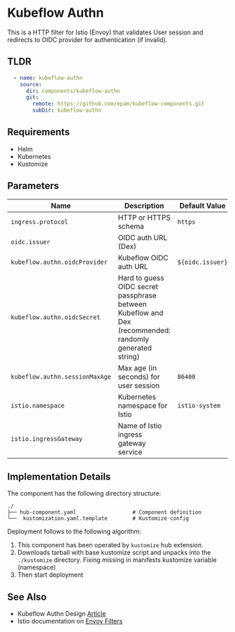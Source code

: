 # Kubeflow Authn

This is a HTTP filter for Istio (Envoy) that validates User session and redirects to OIDC provider for authentication (if invalid).

## TLDR
```yaml
  - name: kubeflow-authn
    source:
      dir: components/kubeflow-authn
      git:
        remote: https://github.com/epam/kubeflow-components.git
        subDir: kubeflow-authn
```

## Requirements
- Helm
- Kubernetes
- Kustomize

## Parameters

| Name                           | Description                                                                                            | Default Value    | Required |
|--------------------------------|--------------------------------------------------------------------------------------------------------|------------------|:--------:|
| `ingress.protocol`             | HTTP or HTTPS schema                                                                                   | `https`          |          |
| `oidc.issuer`                  | OIDC auth URL (Dex)                                                                                    |                  |          |
| `kubeflow.authn.oidcProvider`  | Kubeflow OIDC auth URL                                                                                 | `${oidc.issuer}` |          |
| `kubeflow.authn.oidcSecret`    | Hard to guess OIDC secret passphrase between Kubeflow and Dex (recommended: randomly generated string) |                  |          |
| `kubeflow.authn.sessionMaxAge` | Max age (in seconds) for user session                                                                  | `86400`          |          |
| `istio.namespace`              | Kubernetes namespace for Istio                                                                         | `istio-system`   |          |
| `istio.ingressGateway`         | Name of Istio ingress gateway service                                                                  |                  |          |

## Implementation Details
The component has the following directory structure:

```text
./
├── hub-component.yaml                  # Component definition
└──  kustomization.yaml.template        # Kustomize config
```
Deployment follows to the following algorithm:
1. This component has been operated by `kustomize` hub extension.
2. Downloads tarball with base kustomize script and unpacks into the `./kustomize` directory. Fixing missing in manifests kustomize variable (namespace)
3. Then start deployment

## See Also

* Kubeflow Authn Design [Article](https://www.arrikto.com/blog/kubeflow/news/kubeflow-authentication-with-istio-dex/)
* Istio documentation on [Envoy Filters](https://istio.io/latest/docs/reference/config/networking/envoy-filter/)

